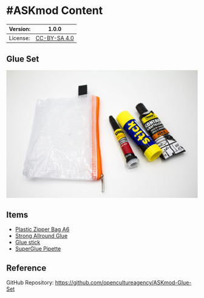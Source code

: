 # #ASKmod Content

| Version: | 1.0.0        |
| -------- | ------------ |
| License: | [CC-BY-SA 4.0](LICENSE.md) |

## Glue Set

![#ASKmod Glue Set](/images/ASKmod-Glue-Set.jpg)

## Items

- [Plastic Zipper Bag A6](https://askotec.openculture.agency/product/plastic-zipper-bag-a6/)
- [Strong Allround Glue](https://askotec.openculture.agency/product/strong-allround-glue/)
- [Glue stick](https://askotec.openculture.agency/product/glue-stick/)
- [SuperGlue Pipette](https://askotec.openculture.agency/product/superglue-pipette/)

## Reference

GitHub Repository: https://github.com/opencultureagency/ASKmod-Glue-Set